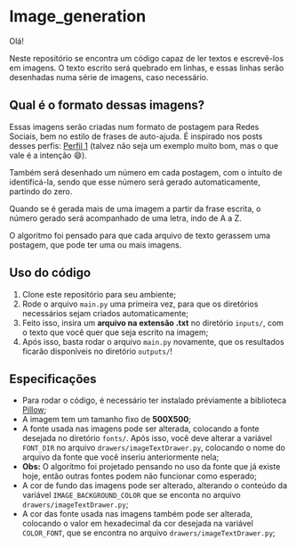 # Image_generation

Olá!

Neste repositório se encontra um código capaz de ler textos e escrevê-los em imagens.
O texto escrito será quebrado em linhas, e essas linhas serão desenhadas numa série de imagens, caso necessário.

## Qual é o formato dessas imagens?
Essas imagens serão criadas num formato de postagem para Redes Sociais, bem no estilo de frases de auto-ajuda. É inspirado nos posts desses perfis:  [Perfil 1](https://www.instagram.com/segredosdauniversidade2.0/) (talvez não seja um exemplo muito bom, mas o que vale é a intenção 😄).

Também será desenhado um número em cada postagem, com o intuíto de identificá-la, sendo que esse número será gerado automaticamente, partindo do zero.

Quando se é gerada mais de uma imagem a partir da frase escrita, o número gerado será acompanhado de uma letra, indo de A a Z.

O algoritmo foi pensado para que cada arquivo de texto gerassem uma postagem, que pode ter uma ou mais imagens.

## Uso do código

 1. Clone este repositório para seu ambiente;
 2. Rode o arquivo `main.py` uma primeira vez, para que os diretórios necessários sejam criados automaticamente;
 3. Feito isso, insira um  **arquivo na extensão .txt** no diretório `inputs/`, com o texto que você quer que seja escrito na imagem;
 4. Após isso, basta rodar o arquivo `main.py` novamente, que os resultados ficarão disponíveis no diretório `outputs/`!

## Especificações
 - Para rodar o código, é necessário ter instalado préviamente a biblioteca [Pillow](https://pillow.readthedocs.io/en/latest/installation.html);
 - A imagem tem um tamanho fixo de **500X500**;
 - A fonte usada nas imagens pode ser alterada, colocando a fonte desejada no diretório `fonts/`. Após isso, você deve alterar a variável `FONT_DIR` no arquivo `drawers/imageTextDrawer.py`, colocando o nome do arquivo da fonte que você inseriu anteriormente nela;
 - **Obs:** O algorítmo foi projetado pensando no uso da fonte que já existe hoje, então outras fontes podem não funcionar como esperado;
 - A cor de fundo das imagens pode ser alterado, alterando o conteúdo da variável `IMAGE_BACKGROUND_COLOR` que se enconta no arquivo `drawers/imageTextDrawer.py`;
 - A cor das fonte usada nas imagens também pode ser alterada, colocando o valor em hexadecimal da cor desejada na variável `COLOR_FONT`, que se encontra no arquivo `drawers/imageTextDrawer.py`; 
##